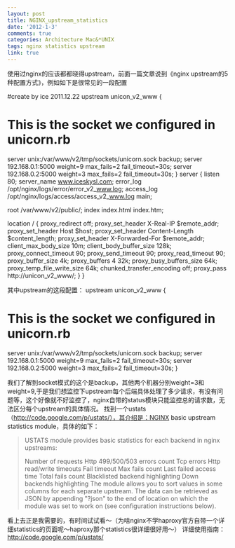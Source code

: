 ```yaml
---
layout: post
title: NGINX_upstream_statistics
date: '2012-1-3'
comments: true
categories: Architecture Mac&*UNIX
tags: nginx statistics upstream
link: true
---
```

使用过nginx的应该都都晓得upstream，前面一篇文章说到《nginx upstream的5种配置方式》，例如如下是很常见的一段配置

#create by ice 2011.12.22
upstream unicon_v2_www {
# This is the socket we configured in unicorn.rb
server unix:/var/www/v2/tmp/sockets/unicorn.sock backup;
server 192.168.0.1:5000 weight=9 max_fails=2 fail_timeout=30s;
server 192.168.0.2:5000 weight=3 max_fails=2 fail_timeout=30s;
}
server {
listen 80;
server_name www.iceskysl.com;
error_log /opt/nginx/logs/error/error_v2_www.log;
access_log /opt/nginx/logs/access/access_v2_www.log main;

root /var/www/v2/public/;
index index.html index.htm;

location / {
proxy_redirect off;
proxy_set_header X-Real-IP $remote_addr;
proxy_set_header Host $host;
proxy_set_header Content-Length $content_length;
proxy_set_header X-Forwarded-For $remote_addr;
client_max_body_size 10m;
client_body_buffer_size 128k;
proxy_connect_timeout 90;
proxy_send_timeout 90;
proxy_read_timeout 90;
proxy_buffer_size 4k;
proxy_buffers 4 32k;
proxy_busy_buffers_size 64k;
proxy_temp_file_write_size 64k;
chunked_transfer_encoding off;
proxy_pass http://unicon_v2_www/;
}
}

其中upstream的这段配置：
upstream unicon_v2_www {
# This is the socket we configured in unicorn.rb
server unix:/var/www/v2/tmp/sockets/unicorn.sock backup;
server 192.168.0.1:5000 weight=9 max_fails=2 fail_timeout=30s;
server 192.168.0.2:5000 weight=3 max_fails=2 fail_timeout=30s;
}

我们了解到socket模式的这个是backup，其他两个机器分别weight=3和weight=9,于是我们想监控下upstream每个后端具体处理了多少请求，有没有问题等，这个好像就不好监控了，nginx自带的status模块只能监控总的请求数，无法区分每个upstream的具体情况。
找到一个ustats（http://code.google.com/p/ustats/），其介绍是：NGINX basic upstream statistics module，具体的如下：<!--more-->
<blockquote>USTATS module provides basic statistics for each backend in nginx upstreams:

Number of requests
Http 499/500/503 errors count
Tcp errors
Http read/write timeouts
Fail timeout
Max fails count
Last failed access time
Total fails count
Blacklisted backend highlighting
Down backends highlighting
The module allows you to sort values in some columns for each separate upstream. The data can be retrieved as JSON by appending "?json" to the end of location on which the module was set to work on (see configuration instructions below).</blockquote>
看上去正是我需要的，有时间试试看～（为啥nginx不学haproxy官方自带一个详细statistics的页面呢～haproxy那个statistics很详细很好用～）
详细使用指南：<a href="http://code.google.com/p/ustats/" target="_blank">http://code.google.com/p/ustats/</a>

<img src="http://ustats.googlecode.com/svn/wiki/shot1.png" alt="" />

